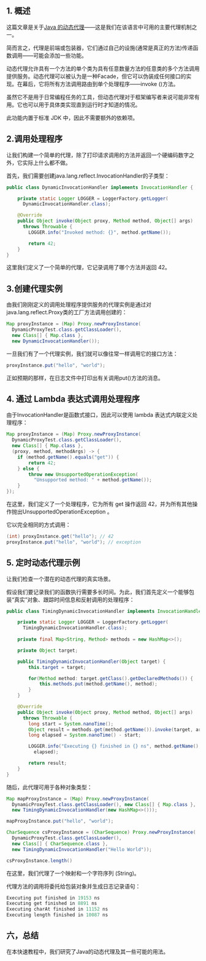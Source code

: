 ## 1. 概述

这篇文章是关于[Java 的动态代理](https://docs.oracle.com/javase/8/docs/technotes/guides/reflection/proxy.html)——这是我们在该语言中可用的主要代理机制之一。

简而言之，代理是前端或包装器，它们通过自己的设施(通常是真正的方法)传递函数调用——可能会添加一些功能。

动态代理允许具有一个方法的单个类为具有任意数量方法的任意类的多个方法调用提供服务。动态代理可以被认为是一种Facade，但它可以伪装成任何接口的实现。在幕后，它将所有方法调用路由到单个处理程序——invoke ()方法。

虽然它不是用于日常编程任务的工具，但动态代理对于框架编写者来说可能非常有用。它也可以用于具体类实现直到运行时才知道的情况。

此功能内置于标准 JDK 中，因此不需要额外的依赖项。

## 2.调用处理程序

让我们构建一个简单的代理，除了打印请求调用的方法并返回一个硬编码数字之外，它实际上什么都不做。

首先，我们需要创建java.lang.reflect.InvocationHandler的子类型：

```java
public class DynamicInvocationHandler implements InvocationHandler {

    private static Logger LOGGER = LoggerFactory.getLogger(
      DynamicInvocationHandler.class);

    @Override
    public Object invoke(Object proxy, Method method, Object[] args) 
      throws Throwable {
        LOGGER.info("Invoked method: {}", method.getName());

        return 42;
    }
}
```

这里我们定义了一个简单的代理，它记录调用了哪个方法并返回 42。

## 3.创建代理实例

由我们刚刚定义的调用处理程序提供服务的代理实例是通过对java.lang.reflect.Proxy类的工厂方法调用创建的：

```java
Map proxyInstance = (Map) Proxy.newProxyInstance(
  DynamicProxyTest.class.getClassLoader(), 
  new Class[] { Map.class }, 
  new DynamicInvocationHandler());
```

一旦我们有了一个代理实例，我们就可以像往常一样调用它的接口方法：

```java
proxyInstance.put("hello", "world");
```

正如预期的那样，在日志文件中打印出有关调用put()方法的消息。

## 4. 通过 Lambda 表达式调用处理程序

由于InvocationHandler是函数式接口，因此可以使用 lambda 表达式内联定义处理程序：

```java
Map proxyInstance = (Map) Proxy.newProxyInstance(
  DynamicProxyTest.class.getClassLoader(), 
  new Class[] { Map.class }, 
  (proxy, method, methodArgs) -> {
    if (method.getName().equals("get")) {
        return 42;
    } else {
        throw new UnsupportedOperationException(
          "Unsupported method: " + method.getName());
    }
});
```

在这里，我们定义了一个处理程序，它为所有 get 操作返回 42，并为所有其他操作抛出UnsupportedOperationException 。

它以完全相同的方式调用：

```java
(int) proxyInstance.get("hello"); // 42
proxyInstance.put("hello", "world"); // exception
```

## 5. 定时动态代理示例

让我们检查一个潜在的动态代理的真实场景。

假设我们要记录我们的函数执行需要多长时间。为此，我们首先定义一个能够包装“真实”对象、跟踪时间信息和反射调用的处理程序：

```java
public class TimingDynamicInvocationHandler implements InvocationHandler {

    private static Logger LOGGER = LoggerFactory.getLogger(
      TimingDynamicInvocationHandler.class);
    
    private final Map<String, Method> methods = new HashMap<>();

    private Object target;

    public TimingDynamicInvocationHandler(Object target) {
        this.target = target;

        for(Method method: target.getClass().getDeclaredMethods()) {
            this.methods.put(method.getName(), method);
        }
    }

    @Override
    public Object invoke(Object proxy, Method method, Object[] args) 
      throws Throwable {
        long start = System.nanoTime();
        Object result = methods.get(method.getName()).invoke(target, args);
        long elapsed = System.nanoTime() - start;

        LOGGER.info("Executing {} finished in {} ns", method.getName(), 
          elapsed);

        return result;
    }
}
```

随后，此代理可用于各种对象类型：

```java
Map mapProxyInstance = (Map) Proxy.newProxyInstance(
  DynamicProxyTest.class.getClassLoader(), new Class[] { Map.class }, 
  new TimingDynamicInvocationHandler(new HashMap<>()));

mapProxyInstance.put("hello", "world");

CharSequence csProxyInstance = (CharSequence) Proxy.newProxyInstance(
  DynamicProxyTest.class.getClassLoader(), 
  new Class[] { CharSequence.class }, 
  new TimingDynamicInvocationHandler("Hello World"));

csProxyInstance.length()
```

在这里，我们代理了一个映射和一个字符序列 (String)。

代理方法的调用将委托给包装对象并生成日志记录语句：

```java
Executing put finished in 19153 ns 
Executing get finished in 8891 ns 
Executing charAt finished in 11152 ns 
Executing length finished in 10087 ns
```

## 六，总结

在本快速教程中，我们研究了Java的动态代理及其一些可能的用法。